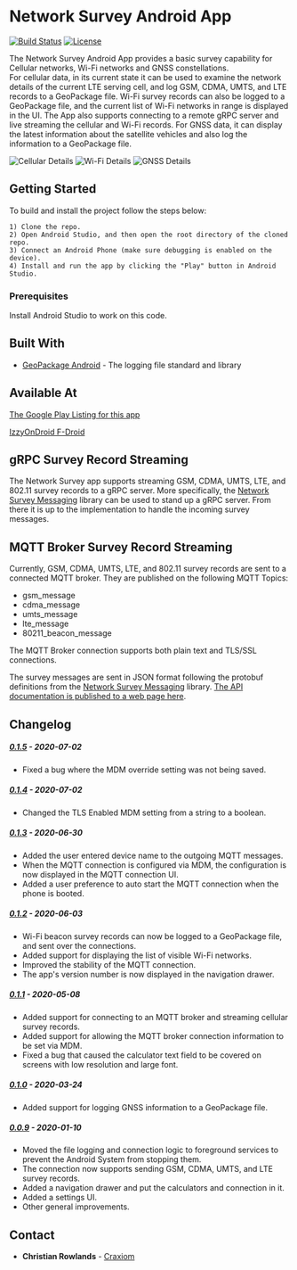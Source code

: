 # Network Survey Android App

[![Build Status](https://travis-ci.com/christianrowlands/android-network-survey.svg?branch=develop)](https://travis-ci.com/github/christianrowlands/android-network-survey)
[![License](https://img.shields.io/badge/license-Apache%202-green.svg?style=flat)](https://github.com/christianrowlands/android-network-survey/blob/develop/LICENSE)

The Network Survey Android App provides a basic survey capability for Cellular networks, Wi-Fi networks and GNSS constellations.  
For cellular data, in its current state it can be used to examine the network details of the current LTE serving cell, and log 
GSM, CDMA, UMTS, and LTE records to a GeoPackage file. Wi-Fi survey records can also be logged to a GeoPackage file, 
and the current list of Wi-Fi networks in range is displayed in the UI. The App also supports connecting to a remote gRPC server and live 
streaming the cellular and Wi-Fi records. For GNSS data, it can display the latest information about the satellite vehicles and
also log the information to a GeoPackage file.

![Cellular Details](screenshots/cellular_details_logging_all.png "The Network Survey App Main Screen")
![Wi-Fi Details](screenshots/wi-fi_logging.png "Wi-Fi Scan Results")
![GNSS Details](screenshots/gnss_details.png "GNSS Details")

## Getting Started

To build and install the project follow the steps below:

    1) Clone the repo.
    2) Open Android Studio, and then open the root directory of the cloned repo.
    3) Connect an Android Phone (make sure debugging is enabled on the device).
    4) Install and run the app by clicking the "Play" button in Android Studio.

### Prerequisites

Install Android Studio to work on this code.

## Built With

* [GeoPackage Android](https://github.com/ngageoint/geopackage-android) - The logging file standard and library

## Available At

[The Google Play Listing for this app](https://play.google.com/store/apps/details?id=com.craxiom.networksurvey)

[IzzyOnDroid F-Droid](https://apt.izzysoft.de/fdroid/index/apk/com.craxiom.networksurvey)

## gRPC Survey Record Streaming

The Network Survey app supports streaming GSM, CDMA, UMTS, LTE, and 802.11 survey records to a gRPC
server. More specifically, the [Network Survey Messaging](https://github.com/christianrowlands/network-survey-messaging)
library can be used to stand up a gRPC server. From there it is up to the implementation to handle
the incoming survey messages.

## MQTT Broker Survey Record Streaming

Currently, GSM, CDMA, UMTS, LTE, and 802.11 survey records are sent to a connected MQTT broker. They
are published on the following MQTT Topics:

 * gsm_message
 * cdma_message
 * umts_message
 * lte_message
 * 80211_beacon_message
 
The MQTT Broker connection supports both plain text and TLS/SSL connections.

The survey messages are sent in JSON format following the protobuf definitions from the [Network Survey Messaging](https://github.com/christianrowlands/network-survey-messaging)
library. [The API documentation is published to a web page here](https://messaging.networksurvey.app/).

## Changelog

##### [0.1.5](https://github.com/christianrowlands/android-network-survey/releases/tag/v0.1.5) - 2020-07-02
 * Fixed a bug where the MDM override setting was not being saved.

##### [0.1.4](https://github.com/christianrowlands/android-network-survey/releases/tag/v0.1.4) - 2020-07-02
 * Changed the TLS Enabled MDM setting from a string to a boolean.

##### [0.1.3](https://github.com/christianrowlands/android-network-survey/releases/tag/v0.1.3) - 2020-06-30
 * Added the user entered device name to the outgoing MQTT messages.
 * When the MQTT connection is configured via MDM, the configuration is now displayed in the MQTT connection UI.
 * Added a user preference to auto start the MQTT connection when the phone is booted.

##### [0.1.2](https://github.com/christianrowlands/android-network-survey/releases/tag/v0.1.2) - 2020-06-03
 * Wi-Fi beacon survey records can now be logged to a GeoPackage file, and sent over the connections.
 * Added support for displaying the list of visible Wi-Fi networks.
 * Improved the stability of the MQTT connection.
 * The app's version number is now displayed in the navigation drawer.

##### [0.1.1](https://github.com/christianrowlands/android-network-survey/releases/tag/v0.1.1) - 2020-05-08
 * Added support for connecting to an MQTT broker and streaming cellular survey records.
 * Added support for allowing the MQTT broker connection information to be set via MDM.
 * Fixed a bug that caused the calculator text field to be covered on screens with low resolution and large font.

##### [0.1.0](https://github.com/christianrowlands/android-network-survey/releases/tag/release-0.1.0) - 2020-03-24
 * Added support for logging GNSS information to a GeoPackage file.

##### [0.0.9](https://github.com/christianrowlands/android-network-survey/releases/tag/release-0.0.9) - 2020-01-10
 * Moved the file logging and connection logic to foreground services to prevent the Android System from stopping them.
 * The connection now supports sending GSM, CDMA, UMTS, and LTE survey records.
 * Added a navigation drawer and put the calculators and connection in it.
 * Added a settings UI.
 * Other general improvements.

## Contact

* **Christian Rowlands** - [Craxiom](https://github.com/christianrowlands)
